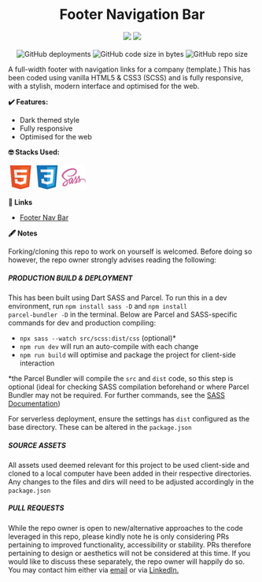 <div align="center">

<h1>Footer Navigation Bar</h1>

![](https://api.checklyhq.com/v1/badges/checks/e62b7049-7b61-4353-a5a2-3981e07ccee6?style=for-the-badge&theme=dark) ![](https://api.checklyhq.com/v1/badges/checks/e62b7049-7b61-4353-a5a2-3981e07ccee6?style=for-the-badge&theme=dark&responseTime=true)<br><br> ![GitHub deployments](https://img.shields.io/github/deployments/asbhogal/Footer-Nav-Bar/production?label=DEPLOYMENT%20STATE&style=for-the-badge&labelColor=000) ![GitHub code size in bytes](https://img.shields.io/github/languages/code-size/asbhogal/Footer-Nav-Bar?style=for-the-badge&labelColor=000) ![GitHub repo size](https://img.shields.io/github/repo-size/asbhogal/Footer-Nav-Bar?color=blueviolet&style=for-the-badge&labelColor=000)

</div>

A full-width footer with navigation links for a company (template.) This has been coded using vanilla HTML5 & CSS3 (SCSS) and is fully responsive, with a stylish, modern interface and optimised for the web.

<strong>:heavy_check_mark: Features:</strong><br>
  - Dark themed style
  - Fully responsive
  - Optimised for the web

<strong>:nerd_face: Stacks Used:</strong><br>
<br>
<a target="_blank" rel="noopener noreferrer" href="https://github.com/devicons/devicon/blob/master/icons/html5/html5-original.svg"><img src="https://github.com/devicons/devicon/raw/master/icons/html5/html5-original.svg" alt="html5" width="50" height="50" style="max-width:100%;"></a>
<a target="_blank" rel="noopener noreferrer" href="https://github.com/devicons/devicon/blob/master/icons/css3/css3-original.svg"><img src="https://github.com/devicons/devicon/raw/master/icons/css3/css3-original.svg" alt="css3" width="50" height="50" style="max-width:100%;"></a>
<a target="_blank" rel="noopener noreferrer" href="https://github.com/devicons/devicon/blob/master/icons/sass/sass-original.svg"><img src="https://github.com/devicons/devicon/blob/master/icons/sass/sass-original.svg" alt="sass" width="50" height="50" style="max-width:100%;"></a>

<strong>:link: Links</strong><br>
 - <a target="_blank" href="https://footer-nav-bar.vercel.app/">Footer Nav Bar</a>

 <strong>:fountain_pen: Notes</strong>
 
 Forking/cloning this repo to work on yourself is welcomed. Before doing so however, the repo owner strongly advises reading the following:

 ##### PRODUCTION BUILD & DEPLOYMENT #####

 This has been built using Dart SASS and Parcel. To run this in a dev environment, run <code>npm install sass -D</code> and <code>npm install parcel-bundler -D</code> in the terminal. Below are Parcel and SASS-specific commands for dev and production compiling:

  - <code>npx sass --watch src/scss:dist/css</code> (optional)*
  - <code>npm run dev</code> will run an auto-compile with each change
  - <code>npm run build</code> will optimise and package the project for client-side interaction

*the Parcel Bundler will compile the <code>src</code> and <code>dist</code> code, so this step is optional (ideal for checking SASS compilation beforehand or where Parcel Bundler may not be required. For further commands, see the <a target="_blank" rel="noopener noreferrer" href="https://sass-lang.com/guide">SASS Documentation</a>)

For serverless deployment, ensure the settings has <code>dist</code> configured as the base directory. These can be altered in the <code>package.json</code>

 ##### SOURCE ASSETS #####

 All assets used deemed relevant for this project to be used client-side and cloned to a local computer have been added in their respective directories. Any changes to the files and dirs will need to be adjusted accordingly in the <code>package.json</code>

 ##### PULL REQUESTS #####

While the repo owner is open to new/alternative approaches to the code leveraged in this repo, please kindly note he is only considering PRs pertaining to improved functionality, accessibility or stability. PRs therefore pertaining to design or aesthetics will not be considered at this time. If you would like to discuss these separately, the repo owner will happily do so. You may contact him either via <a href="mailto:amansinghbhogal1@gmail.com">email</a> or via <a href="www.linkedin.com/in/amansinghbhogal">LinkedIn.</a>
